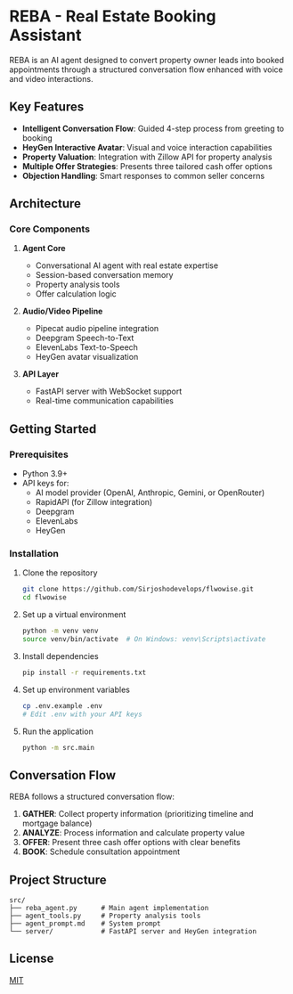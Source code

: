 # REBA - Real Estate Booking Assistant

REBA is an AI agent designed to convert property owner leads into booked appointments through a structured conversation flow enhanced with voice and video interactions.

## Key Features

- **Intelligent Conversation Flow**: Guided 4-step process from greeting to booking
- **HeyGen Interactive Avatar**: Visual and voice interaction capabilities
- **Property Valuation**: Integration with Zillow API for property analysis
- **Multiple Offer Strategies**: Presents three tailored cash offer options
- **Objection Handling**: Smart responses to common seller concerns

## Architecture

### Core Components

1. **Agent Core**
   - Conversational AI agent with real estate expertise
   - Session-based conversation memory
   - Property analysis tools
   - Offer calculation logic

2. **Audio/Video Pipeline**
   - Pipecat audio pipeline integration
   - Deepgram Speech-to-Text
   - ElevenLabs Text-to-Speech
   - HeyGen avatar visualization

3. **API Layer**
   - FastAPI server with WebSocket support
   - Real-time communication capabilities

## Getting Started

### Prerequisites

- Python 3.9+
- API keys for:
  - AI model provider (OpenAI, Anthropic, Gemini, or OpenRouter)
  - RapidAPI (for Zillow integration)
  - Deepgram
  - ElevenLabs
  - HeyGen

### Installation

1. Clone the repository
   ```bash
   git clone https://github.com/Sirjoshodevelops/flwowise.git
   cd flwowise
   ```

2. Set up a virtual environment
   ```bash
   python -m venv venv
   source venv/bin/activate  # On Windows: venv\Scripts\activate
   ```

3. Install dependencies
   ```bash
   pip install -r requirements.txt
   ```

4. Set up environment variables
   ```bash
   cp .env.example .env
   # Edit .env with your API keys
   ```

5. Run the application
   ```bash
   python -m src.main
   ```

## Conversation Flow

REBA follows a structured conversation flow:

1. **GATHER**: Collect property information (prioritizing timeline and mortgage balance)
2. **ANALYZE**: Process information and calculate property value
3. **OFFER**: Present three cash offer options with clear benefits
4. **BOOK**: Schedule consultation appointment

## Project Structure

```
src/
├── reba_agent.py      # Main agent implementation
├── agent_tools.py     # Property analysis tools
├── agent_prompt.md    # System prompt
└── server/            # FastAPI server and HeyGen integration
```

## License

[MIT](LICENSE)